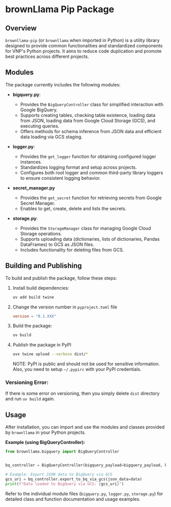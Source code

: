 # brownLlama Pip Package

## Overview

`brownllama-pip` (or `brownllama` when imported in Python) is a utility library designed to provide common functionalities and standardized components for VNP's Python projects. It aims to reduce code duplication and promote best practices across different projects.

## Modules

The package currently includes the following modules:

- **bigquery.py**:
  - Provides the `BigQueryController` class for simplified interaction with Google BigQuery.
  - Supports creating tables, checking table existence, loading data from JSON, loading data from Google Cloud Storage (GCS), and executing queries.
  - Offers methods for schema inference from JSON data and efficient data loading via GCS staging.

- **logger.py**:
  - Provides the `get_logger` function for obtaining configured logger instances.
  - Standardizes logging format and setup across projects.
  - Configures both root logger and common third-party library loggers to ensure consistent logging behavior.

- **secret_manager.py**
  - Provides the `get_secret` function for retrieving secrets from Google Secret Manager.
  - Enables to get, create, delete and lists the secrets.

- **storage.py**:
  - Provides the `StorageManager` class for managing Google Cloud Storage operations.
  - Supports uploading data (dictionaries, lists of dictionaries, Pandas DataFrames) to GCS as JSON files.
  - Includes functionality for deleting files from GCS.

## Building and Publishing

To build and publish the package, follow these steps:

1.  Install build dependencies:

    ```bash
    uv add build twine
    ```

2.  Change the version number in `pyproject.toml` file

    ```toml
    version = "0.1.XXX"
    ```

3.  Build the package:

    ```bash
    uv build
    ```

4.  Publish the package in PyPI

    ```bash
    uvx twine upload --verbose dist/*
    ```

    NOTE: PyPI is public and should not be used for sensitive information. Also, you need to setup `~/.pypirc` with your PyPI credentials.

### Versioning Error:

If there is some error on versioning, then you simply delete `dist` directory and run `uv build` again.

## Usage

After installation, you can import and use the modules and classes provided by `brownllama` in your Python projects.

**Example (using BigQueryController):**

```python
from brownllama.bigquery import BigQueryController


bq_controller = BigQueryController(bigquery_payload=bigquery_payload, key_path=key_path)

# Example: Export JSON data to BigQuery via GCS
gcs_uri = bq_controller.export_to_bq_via_gcs(json_data=data)
print(f"Data loaded to BigQuery via GCS: {gcs_uri}")
```

Refer to the individual module files (`bigquery.py`, `logger.py`, `storage.py`) for detailed class and function documentation and usage examples.
